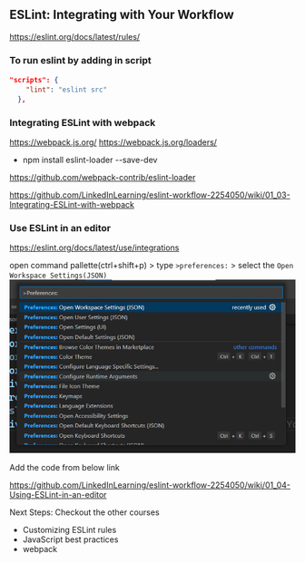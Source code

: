 ## ESLint: Integrating with Your Workflow

https://eslint.org/docs/latest/rules/

### To run eslint by adding in script

```json
"scripts": {
    "lint": "eslint src"
  },
```

### Integrating ESLint with webpack

https://webpack.js.org/
https://webpack.js.org/loaders/

- npm install eslint-loader --save-dev

https://github.com/webpack-contrib/eslint-loader

https://github.com/LinkedInLearning/eslint-workflow-2254050/wiki/01_03-Integrating-ESLint-with-webpack

### Use ESLint in an editor

https://eslint.org/docs/latest/use/integrations

open command pallette(ctrl+shift+p) > type `>preferences:` > select the `Open Workspace Settings(JSON)`
![Alt text](image.png)

Add the code from below link

https://github.com/LinkedInLearning/eslint-workflow-2254050/wiki/01_04-Using-ESLint-in-an-editor

Next Steps:
Checkout the other courses

- Customizing ESLint rules
- JavaScript best practices
- webpack
